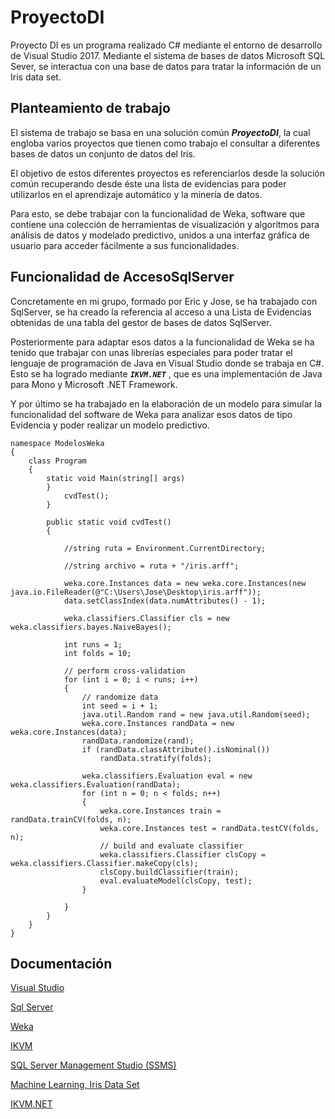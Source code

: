 # ProyectoDI

Proyecto DI es un programa realizado C# mediante el entorno de desarrollo de Visual Studio 2017. Mediante el sistema 
de bases de datos Microsoft SQL Sever, se interactua con una base de datos para tratar la información de un Iris
data set.

## Planteamiento de trabajo

El sistema de trabajo se basa en una solución común ***ProyectoDI***, la cual engloba varios proyectos que tienen
como trabajo el consultar a diferentes bases de datos un conjunto de datos del Iris.

El objetivo de estos diferentes proyectos es referenciarlos desde la solución común recuperando desde éste una 
lista de evidencias para poder utilizarlos en el aprendizaje automático y la minería de datos. 

Para esto, se debe trabajar con la funcionalidad de Weka, software que contiene una colección de herramientas de 
visualización y algoritmos para análisis de datos y modelado predictivo, unidos a una interfaz gráfica de usuario para 
acceder fácilmente a sus funcionalidades. 

## Funcionalidad de AccesoSqlServer

Concretamente en mi grupo, formado por Eric y Jose, se ha trabajado con SqlServer, se ha creado la referencia al acceso 
a una Lista de Evidencias obtenidas de una tabla del gestor de bases de datos SqlServer. 

Posteriormente para adaptar esos datos a la funcionalidad de Weka se ha tenido que trabajar con unas librerías especiales
para poder tratar el lenguaje de programación de Java en Visual Studio donde se trabaja en C#. Esto se ha logrado mediante
***`IKVM.NET`*** , que es una implementación de Java para Mono y Microsoft .NET Framework.

Y por último se ha trabajado en la elaboración de un modelo para simular la funcionalidad del software de Weka para 
analizar esos datos de tipo Evidencia y poder realizar un modelo predictivo.

``` 
namespace ModelosWeka
{
    class Program
    {
        static void Main(string[] args)
        }
            cvdTest();
        }

        public static void cvdTest()
        {

            //string ruta = Environment.CurrentDirectory;

            //string archivo = ruta + "/iris.arff";

            weka.core.Instances data = new weka.core.Instances(new java.io.FileReader(@"C:\Users\Jose\Desktop\iris.arff"));
            data.setClassIndex(data.numAttributes() - 1);

            weka.classifiers.Classifier cls = new weka.classifiers.bayes.NaiveBayes();

            int runs = 1;
            int folds = 10;

            // perform cross-validation
            for (int i = 0; i < runs; i++)
            {
                // randomize data
                int seed = i + 1;
                java.util.Random rand = new java.util.Random(seed);
                weka.core.Instances randData = new weka.core.Instances(data);
                randData.randomize(rand);
                if (randData.classAttribute().isNominal())
                    randData.stratify(folds);

                weka.classifiers.Evaluation eval = new weka.classifiers.Evaluation(randData);
                for (int n = 0; n < folds; n++)
                {
                    weka.core.Instances train = randData.trainCV(folds, n);
                    weka.core.Instances test = randData.testCV(folds, n);
                    // build and evaluate classifier
                    weka.classifiers.Classifier clsCopy = weka.classifiers.Classifier.makeCopy(cls);
                    clsCopy.buildClassifier(train);
                    eval.evaluateModel(clsCopy, test);
                }

            }
        }
    }
}
```

## Documentación

[Visual Studio ](https://visualstudio.microsoft.com/es/)

[Sql Server ](https://www.microsoft.com/es-es/sql-server/sql-server-2017)

[Weka](https://es.wikipedia.org/wiki/Weka_(aprendizaje_autom%C3%A1tico))

[IKVM](https://sourceforge.net/p/ikvm/mailman/message/32808306/)

[SQL Server Management Studio (SSMS)](https://docs.microsoft.com/es-es/sql/ssms/sql-server-management-studio-ssms?view=sql-server-2017)

[Machine Learning, Iris Data Set](https://archive.ics.uci.edu/ml/datasets/Iris)

[IKVM.NET](https://www.ikvm.net/)


